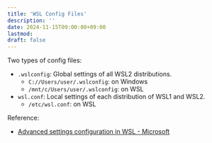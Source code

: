 ```yaml
---
title: 'WSL Config Files'
description: ''
date: 2024-11-15T09:00:00+09:00
lastmod: 
draft: false
---
```


Two types of config files:

- ``.wslconfig``: Global settings of all WSL2 distributions.
    - ``C://Users/user/.wslconfig``: on Windows
    - ``/mnt/c/Users/user/.wslconfig``: on WSL
- ``wsl.conf``: Local settings of each distribution of WSL1 and WSL2.
  - ``/etc/wsl.conf``: on WSL

Reference:

- [Advanced settings configuration in WSL - Microsoft](https://learn.microsoft.com/en-us/windows/wsl/wsl-config)
